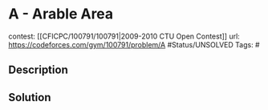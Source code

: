 # A - Arable Area

contest: [[CFICPC/100791/100791|2009-2010 CTU Open Contest]]
url: https://codeforces.com/gym/100791/problem/A
#Status/UNSOLVED
Tags: #

## Description

## Solution


